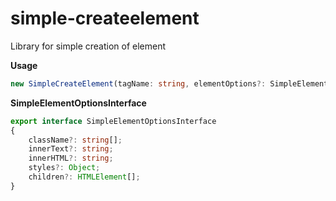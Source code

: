 # simple-createelement

Library for simple creation of element

**Usage**

```typescript
new SimpleCreateElement(tagName: string, elementOptions?: SimpleElementOptionsInterface);
```

**SimpleElementOptionsInterface**
```typescript
export interface SimpleElementOptionsInterface
{
	className?: string[];
	innerText?: string;
	innerHTML?: string;
	styles?: Object;
	children?: HTMLElement[];
}
```
